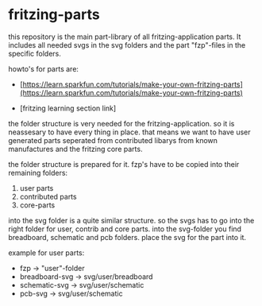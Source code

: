 # fritzing-parts

this repository is the main part-library of all fritzing-application parts. It includes all needed svgs in the svg folders and the part "fzp"-files in the specific folders.

howto's for parts are:

- [https://learn.sparkfun.com/tutorials/make-your-own-fritzing-parts](https://learn.sparkfun.com/tutorials/make-your-own-fritzing-parts)

- [fritzing learning section link]


the folder structure is very needed for the fritzing-application. so it is neassesary to have every thing in place. that means we want to have user generated parts seperated from contributed libarys from known manufactures and the fritzing core parts. 

the folder structure is prepared for it.
fzp's have to be copied into their remaining folders: 
1. user parts
2. contributed parts
3. core-parts

into the svg folder is a quite similar structure. so the svgs has to go into the right folder for user, contrib and core parts. into the svg-folder you find breadboard, schematic and pcb folders. place the svg for the part into it.

example for user parts:

- fzp -> "user"-folder
- breadboard-svg -> svg/user/breadboard
- schematic-svg -> svg/user/schematic
- pcb-svg -> svg/user/schematic